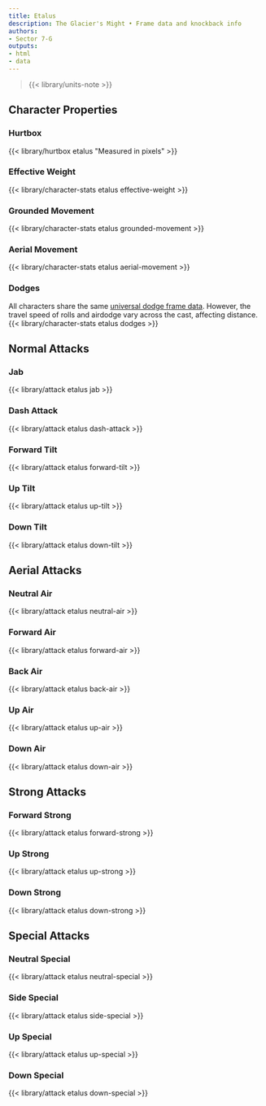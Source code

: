```yaml
---
title: Etalus
description: The Glacier's Might • Frame data and knockback info
authors:
- Sector 7-G
outputs:
- html
- data
---
```


> {{< library/units-note >}}

## Character Properties
### Hurtbox
{{< library/hurtbox etalus "Measured in pixels" >}}
### Effective Weight
{{< library/character-stats etalus effective-weight >}}
### Grounded Movement
{{< library/character-stats etalus grounded-movement >}}
### Aerial Movement
{{< library/character-stats etalus aerial-movement >}}
### Dodges
All characters share the same [universal dodge frame data](/library/glossary#dodges). However, the travel speed of rolls and airdodge vary across the cast, affecting distance.
{{< library/character-stats etalus dodges >}}

## Normal Attacks
### Jab
{{< library/attack etalus jab >}}
### Dash Attack
{{< library/attack etalus dash-attack >}}
### Forward Tilt
{{< library/attack etalus forward-tilt >}}
### Up Tilt
{{< library/attack etalus up-tilt >}}
### Down Tilt
{{< library/attack etalus down-tilt >}}

## Aerial Attacks
### Neutral Air
{{< library/attack etalus neutral-air >}}
### Forward Air
{{< library/attack etalus forward-air >}}
### Back Air
{{< library/attack etalus back-air >}}
### Up Air
{{< library/attack etalus up-air >}}
### Down Air
{{< library/attack etalus down-air >}}

## Strong Attacks
### Forward Strong
{{< library/attack etalus forward-strong >}}
### Up Strong
{{< library/attack etalus up-strong >}}
### Down Strong
{{< library/attack etalus down-strong >}}

## Special Attacks
### Neutral Special
{{< library/attack etalus neutral-special >}}
### Side Special
{{< library/attack etalus side-special >}}
### Up Special
{{< library/attack etalus up-special >}}
### Down Special
{{< library/attack etalus down-special >}}
